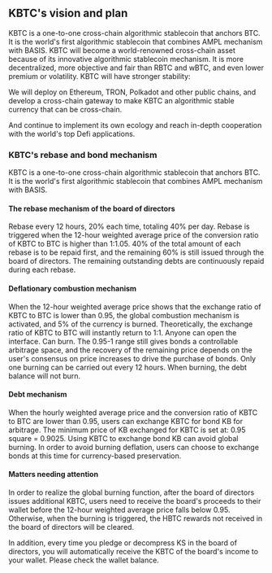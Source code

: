 

## KBTC's vision and plan

KBTC is a one-to-one cross-chain algorithmic stablecoin that anchors BTC. It is the world's first algorithmic stablecoin that combines AMPL mechanism with BASIS.
KBTC will become a world-renowned cross-chain asset because of its innovative algorithmic stablecoin mechanism. It is more decentralized, more objective and fair than RBTC and wBTC, and even lower premium or volatility. KBTC will have stronger stability:



We will deploy on Ethereum, TRON, Polkadot and other public chains, and develop a cross-chain gateway to make KBTC an algorithmic stable currency that can be cross-chain.

And continue to implement its own ecology and reach in-depth cooperation with the world's top Defi applications.



### KBTC's rebase and bond mechanism

KBTC is a one-to-one cross-chain algorithmic stablecoin that anchors BTC. It is the world's first algorithmic stablecoin that combines AMPL mechanism with BASIS.

#### The rebase mechanism of the board of directors

Rebase every 12 hours, 20% each time, totaling 40% per day. Rebase is triggered when the 12-hour weighted average price of the conversion ratio of KBTC to BTC is higher than 1:1.05. 40% of the total amount of each rebase is to be repaid first, and the remaining 60% is still issued through the board of directors. The remaining outstanding debts are continuously repaid during each rebase.

#### Deflationary combustion mechanism

When the 12-hour weighted average price shows that the exchange ratio of KBTC to BTC is lower than 0.95, the global combustion mechanism is activated, and 5% of the currency is burned. Theoretically, the exchange ratio of KBTC to BTC will instantly return to 1:1. Anyone can open the interface. Can burn. The 0.95-1 range still gives bonds a controllable arbitrage space, and the recovery of the remaining price depends on the user's consensus on price increases to drive the purchase of bonds. Only one burning can be carried out every 12 hours. When burning, the debt balance will not burn.

#### Debt mechanism

When the hourly weighted average price and the conversion ratio of KBTC to BTC are lower than 0.95, users can exchange KBTC for bond KB for arbitrage. The minimum price of KB exchanged for KBTC is set at: 0.95 square = 0.9025. Using KBTC to exchange bond KB can avoid global burning. In order to avoid burning deflation, users can choose to exchange bonds at this time for currency-based preservation.



#### Matters needing attention

In order to realize the global burning function, after the board of directors issues additional KBTC, users need to receive the board's proceeds to their wallet before the 12-hour weighted average price falls below 0.95. Otherwise, when the burning is triggered, the HBTC rewards not received in the board of directors will be cleared.

In addition, every time you pledge or decompress KS in the board of directors, you will automatically receive the KBTC of the board's income to your wallet. Please check the wallet balance.
